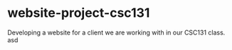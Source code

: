# website-project-csc131
Developing a website for a client we are working with in our CSC131 class.
asd